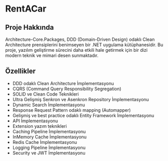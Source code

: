# RentACar

## Proje Hakkında

Architecture-Core.Packages, DDD (Domain-Driven Design) odaklı Clean Architecture prensiplerini benimseyen bir .NET uygulama kütüphanesidir. Bu proje, yazılım geliştirme sürecini daha etkili hale getirmek için bir dizi modern teknik ve mimari desen sunmaktadır.

## Özellikler

 
- DDD odaklı Clean Architecture İmplementasyonu
- CQRS (Command Query Responsibility Segregation)
- SOLID ve Clean Code Teknikleri
- Ultra Gelişmiş Senkron ve Asenkron Repository İmplementasyonu
- Dynamic Search İmplementasyonu
- Response Request Pattern odaklı mapping (Automapper)
- Gelişmiş ve best practice odaklı Entity Framework İmplementasyonu
- API İmplementasyonu
- Extension yazım teknikleri  
- Caching Pipeline İmplementasyonu
- InMemory Cache İmplementasyonu
- Redis Cache İmplementasyonu
- Logging Pipeline İmplementasyonu
- Security ve JWT İmplementasyonu

 

